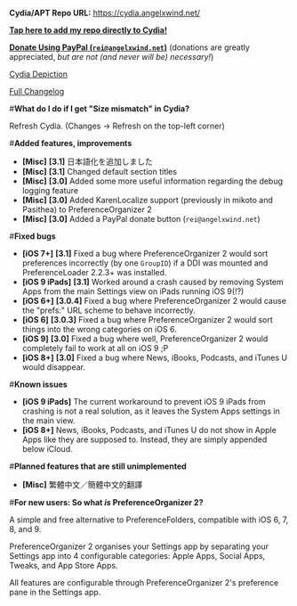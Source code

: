 **Cydia/APT Repo URL:** https://cydia.angelxwind.net/

[**Tap here to add my repo directly to Cydia!**](https://cydia.angelxwind.net/add.php)

[**Donate Using PayPal (`rei@angelxwind.net`)**](https://www.paypal.com/myaccount/transfer/send/external?recipient=rei@angelxwind.net&amount=&currencyCode=USD&payment_type=Gift) (donations are greatly appreciated, *but are not (and never will be) necessary!*)

[Cydia Depiction](https://cydia.angelxwind.net/?page/net.angelxwind.preferenceorganizer2)

[Full Changelog](https://cydia.angelxwind.net/?page/net.angelxwind.preferenceorganizer2-changelog)

#**What do I do if I get "Size mismatch" in Cydia?**

Refresh Cydia. (Changes -> Refresh on the top-left corner)

#**Added features, improvements**

* **[Misc]** **[3.1]** 日本語化を追加しました
* **[Misc]** **[3.1]** Changed default section titles
* **[Misc]** **[3.0]** Added some more useful information regarding the debug logging feature
* **[Misc]** **[3.0]** Added KarenLocalize support (previously in mikoto and Pasithea) to PreferenceOrganizer 2
* **[Misc]** **[3.0]** Added a PayPal donate button (`rei@angelxwind.net`)

#**Fixed bugs**

* **[iOS 7+]** **[3.1]** Fixed a bug where PreferenceOrganizer 2 would sort preferences incorrectly (by one `GroupID`) if a DDI was mounted and PreferenceLoader 2.2.3+ was installed.
* **[iOS 9 iPads]** **[3.1]** Worked around a crash caused by removing System Apps from the main Settings view on iPads running iOS 9(!?)
* **[iOS 6+]** **[3.0.4]** Fixed a bug where PreferenceOrganizer 2 would cause the "prefs:" URL scheme to behave incorrectly.
* **[iOS 6]** **[3.0.3]** Fixed a bug where PreferenceOrganizer 2 would sort things into the wrong categories on iOS 6.
* **[iOS 9]** **[3.0]** Fixed a bug where well, PreferenceOrganizer 2 would completely fail to work at all on iOS 9 ;P
* **[iOS 8+]** **[3.0]** Fixed a bug where News, iBooks, Podcasts, and iTunes U would disappear.

#**Known issues**

* **[iOS 9 iPads]** The current workaround to prevent iOS 9 iPads from crashing is not a real solution, as it leaves the System Apps settings in the main view.
* **[iOS 8+]** News, iBooks, Podcasts, and iTunes U do not show in Apple Apps like they are supposed to. Instead, they are simply appended below iCloud.

#**Planned features that are still unimplemented**

* **[Misc]** 繁體中文／簡體中文的翻譯

#**For new users: So what *is* PreferenceOrganizer 2?**

A simple and free alternative to PreferenceFolders, compatible with iOS 6, 7, 8, and 9.

PreferenceOrganizer 2 organises your Settings app by separating your Settings app into 4 configurable categories: Apple Apps, Social Apps, Tweaks, and App Store Apps.

All features are configurable through PreferenceOrganizer 2's preference pane in the Settings app.